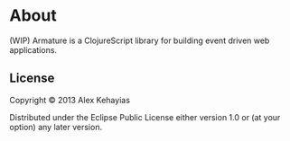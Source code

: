 # About

(WIP) Armature is a ClojureScript library for building event driven web applications. 

## License

Copyright © 2013 Alex Kehayias

Distributed under the Eclipse Public License either version 1.0 or (at
your option) any later version.